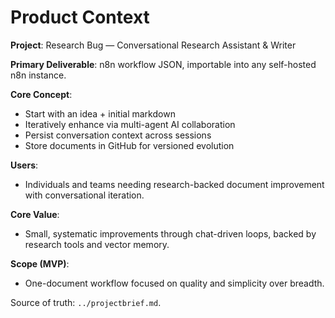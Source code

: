 # Product Context

**Project**: Research Bug — Conversational Research Assistant & Writer

**Primary Deliverable**: n8n workflow JSON, importable into any self-hosted n8n instance.

**Core Concept**:
- Start with an idea + initial markdown
- Iteratively enhance via multi-agent AI collaboration
- Persist conversation context across sessions
- Store documents in GitHub for versioned evolution

**Users**:
- Individuals and teams needing research-backed document improvement with conversational iteration.

**Core Value**:
- Small, systematic improvements through chat-driven loops, backed by research tools and vector memory.

**Scope (MVP)**:
- One-document workflow focused on quality and simplicity over breadth.

Source of truth: `../projectbrief.md`.
